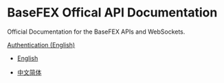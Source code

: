 # BaseFEX Offical API Documentation

Official Documentation for the BaseFEX APIs and WebSockets.

[Authentication (English)](./sign-doc.md)

- [English](./api-doc_en.md)

- [中文简体](./api-doc_zh.md)

